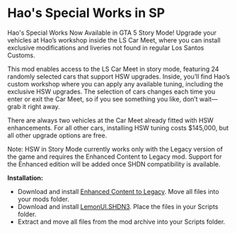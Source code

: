 # Hao's Special Works in SP
Hao's Special Works Now Available in GTA 5 Story Mode!
Upgrade your vehicles at Hao’s workshop inside the LS Car Meet, where you can install exclusive modifications and liveries not found in regular Los Santos Customs.

This mod enables access to the LS Car Meet in story mode, featuring 24 randomly selected cars that support HSW upgrades. Inside, you’ll find Hao’s custom workshop where you can apply any available tuning, including the exclusive HSW upgrades. The selection of cars changes each time you enter or exit the Car Meet, so if you see something you like, don’t wait—grab it right away.

There are always two vehicles at the Car Meet already fitted with HSW enhancements. For all other cars, installing HSW tuning costs $145,000, but all other upgrade options are free.

Note: HSW in Story Mode currently works only with the Legacy version of the game and requires the Enhanced Content to Legacy mod. Support for the Enhanced edition will be added once SHDN compatibility is available.

**Installation:**

- Download and install [Enhanced Content to Legacy]([url](https://www.nexusmods.com/gta5/mods/1267?tab=files&file_id=2196)). Move all files into your mods folder.
- Download and install [LemonUI.SHDN3]([url](https://github.com/LemonUIbyLemon/LemonUI/releases)). Place the files in your Scripts folder.
- Extract and move all files from the mod archive into your Scripts folder.
